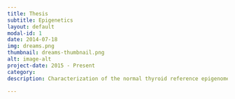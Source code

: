 ```yaml
---
title: Thesis
subtitle: Epigenetics
layout: default
modal-id: 1
date: 2014-07-18
img: dreams.png
thumbnail: dreams-thumbnail.png
alt: image-alt
project-date: 2015 - Present
category:
description: Characterization of the normal thyroid reference epigenome<br>In my thesis work, we compare the consistency of chromatin state annotations across the epigenomes from the grossly uninvolved tumour-adjacent thyroid tissue of four human individuals using ChIP-sequencing and RNA-sequencing data. We examine 6 histone modifications, identify chromatin states using hidden Markov models, produce a new metric for model selection, and establish epigenomic maps of 19 chromatin states.

---
```


